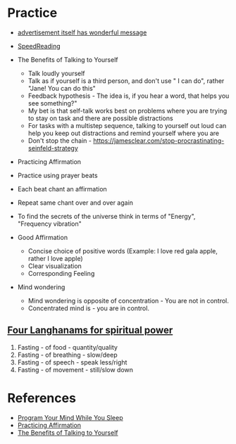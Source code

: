 # Practice
* [advertisement itself has wonderful message](http://mindvalley.com)
* [SpeedReading](../tools/speed_read.md)
* The Benefits of Talking to Yourself
  * Talk loudly yourself
  * Talk as if yourself is a third person, and don't use " I can do", rather "Jane! You can do this"
  * Feedback hypothesis - The idea is, if you hear a word, that helps you see something?"
  * My bet is that self-talk works best on problems where you are trying to stay on task and there are possible distractions
  * For tasks with a multistep sequence, talking to yourself out loud can help you keep out distractions and remind yourself where you are
  * Don't stop the chain - https://jamesclear.com/stop-procrastinating-seinfeld-strategy

* Practicing Affirmation
 * Practice using prayer beats
 * Each beat chant an affirmation
 * Repeat same chant over and over again
 * To find the secrets of the universe think in terms of "Energy", "Frequency vibration"
 * Good Affirmation
   * Concise choice of positive words (Example: I love red gala apple, rather I love apple)
   * Clear visualization
   * Corresponding Feeling   
* Mind wondering
  * Mind wondering is opposite of concentration - You are not in control.
  * Concentrated mind is - you are in control.

## [Four Langhanams for spiritual power](https://www.youtube.com/watch?v=2z5qxSr4EaI)

1. Fasting - of food - quantity/quality
1. Fasting - of breathing - slow/deep
1. Fasting - of speech - speak less/right
1. Fasting - of movement - still/slow down

# References
* [Program Your Mind While You Sleep](https://www.youtube.com/watch?v=X_MDb0HzFE0)
* [Practicing Affirmation](https://www.youtube.com/watch?v=Gku2OodrnQ0)
* [The Benefits of Talking to Yourself](https://mobile.nytimes.com/2017/06/08/smarter-living/benefits-of-talking-to-yourself-self-talk.html)   
